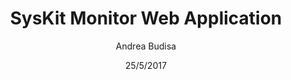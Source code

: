 ---
title: SysKit Monitor Web Application
description: This article describes how to start using your SysKit Monitor Web Application.
author: Andrea Budisa
date: 25/5/2017
---